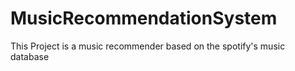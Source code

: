 # MusicRecommendationSystem
This Project is a music recommender based on the spotify's music database

